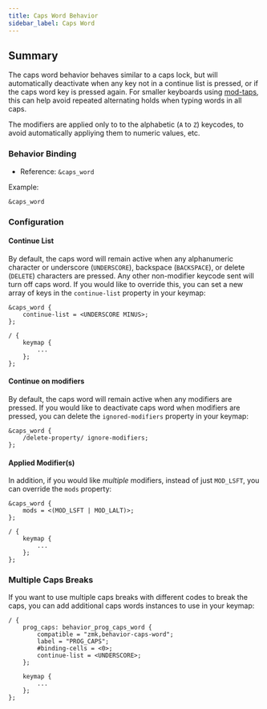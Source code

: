 ```yaml
---
title: Caps Word Behavior
sidebar_label: Caps Word
---
```


## Summary

The caps word behavior behaves similar to a caps lock, but will automatically deactivate when any key not in a continue list is pressed, or if the caps word key is pressed again. For smaller keyboards using [mod-taps](/docs/behaviors/mod-tap), this can help avoid repeated alternating holds when typing words in all caps.

The modifiers are applied only to to the alphabetic (`A` to `Z`) keycodes, to avoid automatically appliying them to numeric values, etc.

### Behavior Binding

- Reference: `&caps_word`

Example:

```
&caps_word
```

### Configuration

#### Continue List

By default, the caps word will remain active when any alphanumeric character or underscore (`UNDERSCORE`), backspace (`BACKSPACE`), or delete (`DELETE`) characters are pressed. Any other non-modifier keycode sent will turn off caps word. If you would like to override this, you can set a new array of keys in the `continue-list` property in your keymap:

```
&caps_word {
    continue-list = <UNDERSCORE MINUS>;
};

/ {
    keymap {
        ...
    };
};
```
#### Continue on modifiers

By default, the caps word will remain active when any modifiers are pressed. If you
would like to deactivate caps word when modifiers are pressed, you can delete the
`ignored-modifiers` property in your keymap:
```
&caps_word {
    /delete-property/ ignore-modifiers;
};
```
#### Applied Modifier(s)

In addition, if you would like _multiple_ modifiers, instead of just `MOD_LSFT`, you can override the `mods` property:

```
&caps_word {
    mods = <(MOD_LSFT | MOD_LALT)>;
};

/ {
    keymap {
        ...
    };
};
```

### Multiple Caps Breaks

If you want to use multiple caps breaks with different codes to break the caps, you can add additional caps words instances to use in your keymap:

```
/ {
    prog_caps: behavior_prog_caps_word {
        compatible = "zmk,behavior-caps-word";
        label = "PROG_CAPS";
        #binding-cells = <0>;
        continue-list = <UNDERSCORE>;
    };

    keymap {
        ...
    };
};
```
